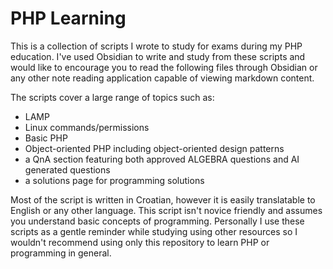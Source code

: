#  PHP Learning

This is a collection of scripts I wrote to study for exams during my PHP education. I've used Obsidian to write and study from these scripts and would like to encourage you to read the following files through Obsidian or any other note reading application capable of viewing markdown content.

The scripts cover a large range of topics such as:
- LAMP
- Linux commands/permissions
- Basic PHP
- Object-oriented PHP including object-oriented design patterns
- a QnA section featuring both approved ALGEBRA questions and AI generated questions
- a solutions page for programming solutions

Most of the script is written in Croatian, however it is easily translatable to English or any other language. This script isn't novice friendly and assumes you understand basic concepts of programming. Personally I use these scripts as a gentle reminder while studying using other resources so I wouldn't recommend using only this repository to learn PHP or programming in general.